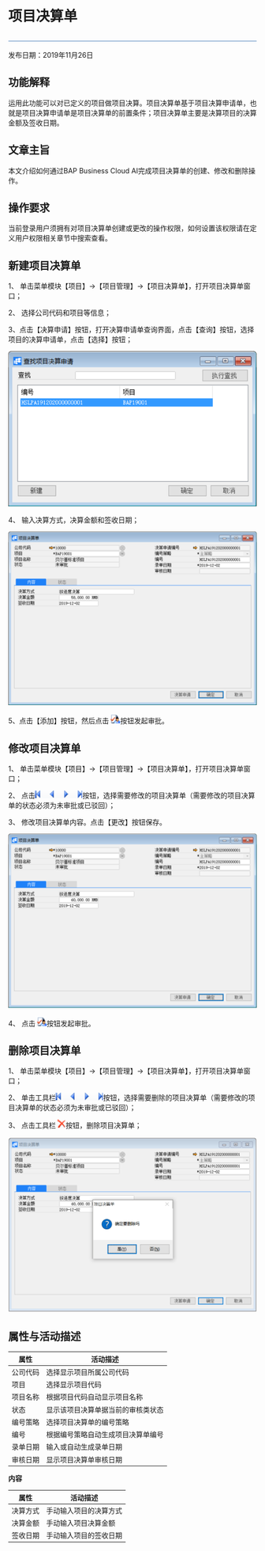 # 项目决算单

![](工具栏图片/标题.png)

发布日期：2019年11月26日

## 功能解释

运用此功能可以对已定义的项目做项目决算。项目决算单基于项目决算申请单，也就是项目决算申请单是项目决算单的前置条件；项目决算单主要是决算项目的决算金额及签收日期。

## 文章主旨

本文介绍如何通过BAP Business Cloud AI完成项目决算单的创建、修改和删除操作。

## 操作要求

当前登录用户须拥有对项目决算单创建或更改的操作权限，如何设置该权限请在定义用户权限相关章节中搜索查看。

## 新建项目决算单

1、 单击菜单模块【项目】->【项目管理】->【项目决算单】，打开项目决算单窗口；

2、 选择公司代码和项目等信息；

3、点击【决算申请】按钮，打开决算申请单查询界面，点击【查询】按钮，选择项目的决算申请单，点击【选择】按钮；

![img](项目管理图片/项目决算单1.1.png)

4、 输入决算方式，决算金额和签收日期；

![](项目管理图片/项目决算单1.png)

5、点击【添加】按钮，然后点击![](工具栏图片/审批.png)按钮发起审批。

## 修改项目决算单

1、 单击菜单模块【项目】->【项目管理】->【项目决算单】，打开项目决算单窗口；

2、 点击![](工具栏图片/浏览单据.png)按钮，选择需要修改的项目决算单（需要修改的项目决算单的状态必须为未审批或已驳回）；

3、 修改项目决算单内容。点击【更改】按钮保存。

![](项目管理图片/项目决算单2.png)

4、 点击![](工具栏图片/审批.png)按钮发起审批。

## 删除项目决算单

1、 单击菜单模块【项目】->【项目管理】->【项目决算单】，打开项目决算单窗口；

2、 单击工具栏![](工具栏图片/浏览单据.png)按钮，选择需要删除的项目决算单（需要修改的项目决算单的状态必须为未审批或已驳回）；

3、 点击工具栏![](工具栏图片/删除.png)按钮，删除项目决算单；

![](项目管理图片/项目决算单3.png)

## 属性与活动描述

| **属性** | **活动描述**                       |
| -------- | ---------------------------------- |
| 公司代码 | 选择显示项目所属公司代码           |
| 项目     | 选择显示项目代码                   |
| 项目名称 | 根据项目代码自动显示项目名称       |
| 状态     | 显示该项目决算单据当前的审核类状态 |
| 编号策略 | 选择项目决算单的编号策略           |
| 编号     | 根据编号策略自动生成项目决算单编号 |
| 录单日期 | 输入或自动生成录单日期             |
| 审核日期 | 显示项目决算单审核日期             |

**内容**

| **属性** | **活动描述**           |
| -------- | ---------------------- |
| 决算方式 | 手动输入项目的决算方式 |
| 决算金额 | 手动输入项目决算金额   |
| 签收日期 | 手动输入项目的签收日期 |


